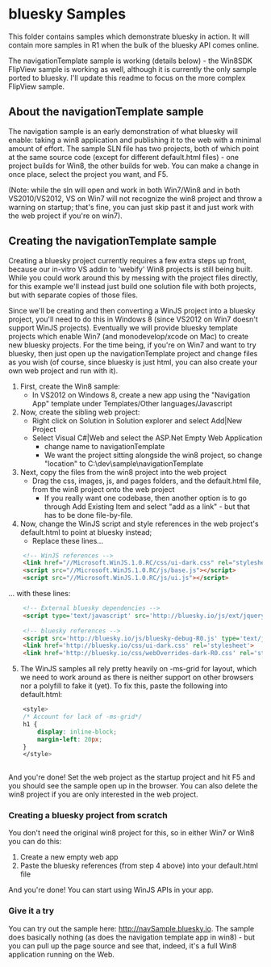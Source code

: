 # bluesky Samples

This folder contains samples which demonstrate bluesky in action.  It will contain more samples in R1 when the bulk of the bluesky API comes online.

The navigationTemplate sample is working (details below) - the Win8SDK FlipView sample is working as well, although it is currently the only sample ported to bluesky.  I'll update this readme to focus on the more complex FlipView sample.

## About the navigationTemplate sample
The navigation sample is an early demonstration of what bluesky will enable: taking a win8 application and publishing it to the web with a minimal amount of effort.  The sample SLN file has two projects, both of which point at the same source code (except for different default.html files) - one project builds for Win8, the other builds for web.  You can make a change in once place, select the project you want, and F5.  

(Note: while the sln will open and work in both Win7/Win8 and in both VS2010/VS2012, VS on Win7 will not recognize the win8 project and throw a warning on startup; that's fine, you can just skip past it and just work with the web project if you're on win7).

## Creating the navigationTemplate sample
Creating a bluesky project currently requires a few extra steps up front, because our in-vitro VS addin to 'webify' Win8 projects is still being built.  While you could work around this by messing with the project files directly, for this example we'll instead just build one solution file with both projects, but with separate copies of those files.

Since we'll be creating and then converting a WinJS project into a bluesky project, you'll need to do this in Windows 8 (since VS2012 on Win7 doesn't support WinJS projects).  Eventually we will provide bluesky template projects which enable Win7 (and monodevelop/xcode on Mac) to create new bluesky projects.  For the time being, if you're on Win7 and want to try bluesky, then just open up the navigationTemplate project and change files as you wish (of course, since bluesky is just html, you can also create your own web project and run with it).

1. First, create the Win8 sample: 
	- In VS2012 on Windows 8, create a new app using the "Navigation App" template under Templates/Other languages/Javascript
2. Now, create the sibling web project:
	* Right click on Solution in Solution explorer and select Add|New Project
	* Select Visual C#|Web and select the ASP.Net Empty Web Application
		- change name to navigationTemplate
		- We want the project sitting alongside the win8 project, so change "location" to C:\dev\sample\navigationTemplate
3. Next, copy the files from the win8 project into the web project
	* Drag the css, images, js, and pages folders, and the default.html file, from the win8 project onto the web project
		- If you really want one codebase, then another option is to go through Add Existing Item and select "add as a link" - but that has to be done file-by-file.
4. Now, change the WinJS script and style references in the web project's default.html to point at bluesky instead;
	* Replace these lines...

```html
	<!-- WinJS references -->
	<link href="//Microsoft.WinJS.1.0.RC/css/ui-dark.css" rel="stylesheet" />
	<script src="//Microsoft.WinJS.1.0.RC/js/base.js"></script>
	<script src="//Microsoft.WinJS.1.0.RC/js/ui.js"></script>
```

   ... with these lines:

```html
	<!-- External bluesky dependencies -->
	<script type='text/javascript' src='http://bluesky.io/js/ext/jquery-1.7.2.min.js'></script>
		
    <!-- bluesky references -->
	<script src='http://bluesky.io/js/bluesky-debug-R0.js' type='text/javascript'></script>
	<link href='http://bluesky.io/css/ui-dark.css' rel='stylesheet'>
	<link href='http://bluesky.io/css/webOverrides-dark-R0.css' rel='stylesheet'>

```	

5) The WinJS samples all rely pretty heavily on -ms-grid for layout, which we need to work around as there is neither support on other browsers nor a polyfill to fake it (yet).  To fix this, paste the following into default.html:

```css
	<style>
	/* Account for lack of -ms-grid*/
	h1 {
		display: inline-block;
		margin-left: 20px;
	}
	</style>
	
```

And you're done!  Set the web project as the startup project and hit F5 and you should see the sample open up in the browser.  You can also delete the win8 project if you are only interested in the web project.

### Creating a bluesky project from scratch
You don't need the original win8 project for this, so in either Win7 or Win8 you can do this:

1. Create a new empty web app 
2. Paste the bluesky references (from step 4 above) into your default.html file

And you're done!  You can start using WinJS APIs in your app.

### Give it a try
You can try out the sample here: http://navSample.bluesky.io.  The sample does basically nothing (as does the navigation template app in win8) - but you can pull up the page source and see that, indeed, it's a full Win8 application running on the Web. 
